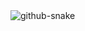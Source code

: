 
  <!-- For Platane/snk Snake Contribution -->
<picture>
  <source media="(prefers-color-scheme: dark)" srcset="https://raw.githubusercontent.com/reihannudin24/reihannudin24/output/github-snake-dark.svg" />
  <source media="(prefers-color-scheme: light)" srcset="https://raw.githubusercontent.com/reihannudin24/reihannudin24/output/github-snake.svg" />
  <img alt="github-snake" src="https://raw.githubusercontent.com/reihannudin24/reihannudin24/output/github-contribution-grid-snake.svg" />
</picture>

